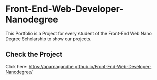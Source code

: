 # Front-End-Web-Developer-Nanodegree
This Portfolio is a Project for every student of the Front-End Web Nano Degree Scholarship to show our projects.

## Check the Project
  
  Click here: https://aparnagandhe.github.io/Front-End-Web-Developer-Nanodegree/
